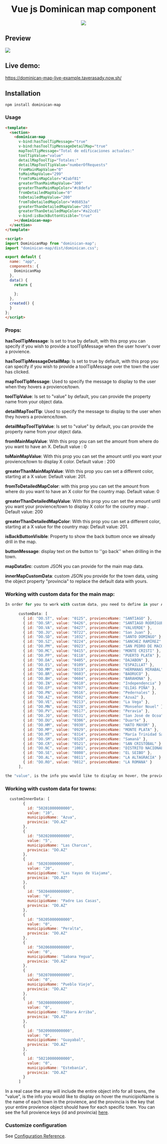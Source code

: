 <h1 align="center">Vue js Dominican map component</h1>

<p align="center"> 
<img src="https://cdn6.aptoide.com/imgs/4/4/9/4495d03338c42a4374a48fa3aacd8881_icon.png?w=256">
</p>

## Preview

![](dominican-map.gif)

## Live demo:
https://dominican-map-live-example.taverasady.now.sh/

## Installation
```
npm install dominican-map

```

### Usage
```html
<template>
  <section>
    <dominican-map
      v-bind:hasToolTipMessage="true"
      v-bind:hasToolTipMessageDetailMap="true"
      mapToolTipMessage="Total de edificaciones actuales:"
      toolTipValue="value"
      detailMapToolTip="Totales:"
      detailMapToolTipValue="numberOfRequests"
      fromMainMapValue="0"
      toMainMapValue="299"
      fromToMainMapColor="#2abf81"
      greaterThanMainMapValue="300"
      greaterThanMainMapColor="#c8defa"
      fromDetailedMapValue="0"
      toDetailedMapValue="200"
      fromToDetailedMapColor="#d6853a"
      greaterThanDetailedMapValue="201"
      greaterThanDetailedMapColor="#a22cd1"
      v-bind:isBackButtonVisible="true"
    ></dominican-map>
  </section>
</template>

<script>
import DominicanMap from "dominican-map";
import "dominican-map/dist/dominican.css";

export default {  
  name: "app",
  components: {
    DominicanMap
  },
  data() {
    return {
      
    };
  },
  created() {
  }
};
</script>


```

### Props:

**hasToolTipMessage**: Is set to true by default, with this prop you can specify if you wish to provide a toolTipMessage when the user hover's over a provience.

**hasToolTipMessageDetailMap**: Is set to true by default, with this prop you can specify if you wish to provide a toolTipMessage over the town the user has clicked.

**mapToolTipMessage**: Used to specify the message to display to the user when they hovers a provience/town.

**toolTipValue**: Is set to "value" by default, you can provide the property name from your object data.

**detailMapToolTip**: Used to specify the message to display to the user when they hovers a provience/town.

**detailMapToolTipValue**: Is set to "value" by default, you can provide the property name from your object data.

**fromMainMapValue**: With this prop you can set the amount from where do you want to have an X. Default value : 0
 
**toMainMapValue**: With this prop you can set the amount until you want your provience/town to display X color. Default value : 200

**greaterThanMainMapValue**: With this prop you can set a different color, starting at a X value: Default value: 201.

**fromToDetailedMapColor**: with this prop you can set the amount from where do you want to have an X color for the 
country map. Default value: 0
 
**greaterThanDetailedMapValue**: With this prop you can set the amount until you want your provience/town to display X color
for the country map . Default value: 200

**greaterThanDetailedMapColor**: With this prop you can set a different color, starting at a X value
for the country map: Default value: 201.

**isBackButtonVisible**: Property to show the back buttom once we already drill in the map.

**buttonMessage**: display text on the button to ''go back'' when drilling in the town.

**mapDataSrc**: custom JSON you can provide for the main map data.

**innerMapCustomData**: custom JSON you provide for the town data, using the object property "provincia" to replace the default data with yours.

### Working with custom data for the main map: 
```javascript
In order for you to work with custom data, you need to define in your API an object property to link with the specified city the user will hover (id) for example.
	
      customData: [
        { id: "DO.ST", value: "0125", provienceName: "SANTIAGO" },
        { id: "DO.SR", value: "0426", provienceName: "SANTIAGO RODRÍGUEZ" },
        { id: "DO.VA", value: "0427", provienceName: "VALVERDE" },
        { id: "DO.JU", value: "0722", provienceName: "San Juan" },
        { id: "DO.SD", value: "1032", provienceName: "SANTO DOMINGO" },
        { id: "DO.SZ", value: "0224", provienceName: "SANCHEZ RAMÍREZ" },
        { id: "DO.PM", value: "0923", provienceName: "SAN PEDRO DE MACORIS" },
        { id: "DO.MC", value: "0415", provienceName: "MONTE CRISTI" },
        { id: "DO.PP", value: "0118", provienceName: "PUERTO PLATA" },
        { id: "DO.DA", value: "0405", provienceName: "DAJABON" },
        { id: "DO.ES", value: "0109", provienceName: "ESPAILLAT" },
        { id: "DO.MM", value: "0319", provienceName: "HERMANAS MIRABAL" },
        { id: "DO.BR", value: "0603", provienceName: "BAORUCO" },
        { id: "DO.BH", value: "0604", provienceName: "BARAHONA" },
        { id: "DO.IN", value: "0610", provienceName: "Independencia" },
        { id: "DO.EP", value: "0707", provienceName: "ELÍAS PIÑA" },
        { id: "DO.PN", value: "0616", provienceName: "Pedernales" },
        { id: "DO.AZ", value: "0502", provienceName: "Azua2" },
        { id: "DO.VE", value: "0213", provienceName: "La Vega" },
        { id: "DO.MN", value: "0228", provienceName: "Monseñor Nouel" },
        { id: "DO.PV", value: "0517", provienceName: "Peravia" },
        { id: "DO.JO", value: "0531", provienceName: "San José de Ocoa" },
        { id: "DO.DU", value: "0306", provienceName: "Duarte" },
        { id: "DO.HM", value: "0930", provienceName: "HATO MAYOR" },
        { id: "DO.MP", value: "0929", provienceName: "MONTE PLATA" },
        { id: "DO.MT", value: "0314", provienceName: "María Trinidad Sánchez" },
        { id: "DO.SM", value: "0320", provienceName: "Samaná" },
        { id: "DO.CR", value: "0521", provienceName: "SAN CRISTÓBAL" },
        { id: "DO.NC", value: "1001", provienceName: "DISTRITO NACIONAL" },
        { id: "DO.SE", value: "0808", provienceName: "EL SEIBO" },
        { id: "DO.AL", value: "0811", provienceName: "LA ALTAGRACIA" },
        { id: "DO.RO", value: "0812", provienceName: "LA ROMANA" }
      ],

the "value", is the info you would like to display on hover, the provienceName we don't really need to specify that, do we :) ? 

```

### Working with custom data for towns: 
```javascript
  customInnerData: [
        {
          id: "50201000000000",
          value: "10",
          municipioName: "Azua",
          provincia: "DO.AZ"
        },
        {
          id: "50202000000000",
          value: "5",
          municipioName: "Las Charcas",
          provincia: "DO.AZ"
        },
        {
          id: "50203000000000",
          value: "20",
          municipioName: "Las Yayas de Viajama",
          provincia: "DO.AZ"
        },
        {
          id: "50204000000000",
          value: "0",
          municipioName: "Padre Las Casas",
          provincia: "DO.AZ"
        },
        {
          id: "50205000000000",
          value: "0",
          municipioName: "Peralta",
          provincia: "DO.AZ"
        },
        {
          id: "50206000000000",
          value: "0",
          municipioName: "Sabana Yegua",
          provincia: "DO.AZ"
        },
        {
          id: "50207000000000",
          value: "0",
          municipioName: "Pueblo Viejo",
          provincia: "DO.AZ"
        },
        {
          id: "50208000000000",
          value: "0",
          municipioName: "Tábara Arriba",
          provincia: "DO.AZ"
        },
        {
          id: "50209000000000",
          value: "0",
          municipioName: "Guayabal",
          provincia: "DO.AZ"
        },
        {
          id: "50210000000000",
          value: "0",
          municipioName: "Estebanía",
          provincia: "DO.AZ"
        }
      ]
```
In a real case the array will include the entire object info for all towns, the "value", is the info you would like to display on hover the municipioName is the name of each town in the provience,
and the provincia is the key that your entire provience object should have for each specific town. You can see the full provience keys (id and provincia) [here](https://github.com/taverasady/dominican-map/tree/master/src/assets/data/json/provincias).

### Customize configuration
See [Configuration Reference](https://cli.vuejs.org/config/).
